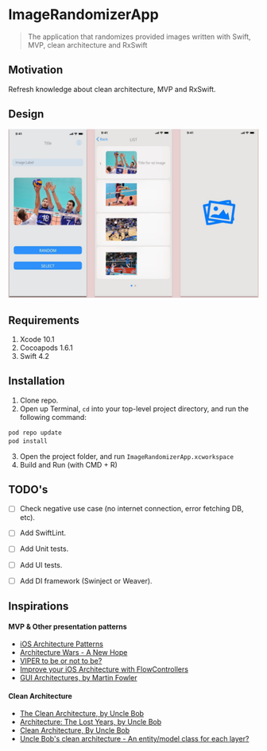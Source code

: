 # ImageRandomizerApp

> The application that randomizes provided images written with Swift, MVP, clean architecture and RxSwift

## Motivation
Refresh knowledge about clean architecture, MVP and RxSwift.

## Design
![Design](docs/images/design.jpeg?raw=true)

## Requirements
1. Xcode 10.1
2. Cocoapods 1.6.1
3. Swift 4.2

## Installation
1. Clone repo.
2. Open up Terminal, `cd` into your top-level project directory, and run the following command:

```bash
pod repo update
pod install
```

3. Open the project folder, and run `ImageRandomizerApp.xcworkspace`
4. Build and Run (with CMD + R)

## TODO's
- [ ] Check negative use case (no internet connection, error fetching DB, etc).
- [ ] Add SwiftLint.
- [ ] Add Unit tests.
- [ ] Add UI tests.
- [ ] Add DI framework (Swinject or Weaver).


## Inspirations
#### MVP & Other presentation patterns

* [iOS Architecture Patterns](https://medium.com/ios-os-x-development/ios-architecture-patterns-ecba4c38de52#.67lieoiim)
* [Architecture Wars - A New Hope](https://swifting.io/blog/2016/09/07/architecture-wars-a-new-hope/)
* [VIPER to be or not to be?](https://swifting.io/blog/2016/03/07/8-viper-to-be-or-not-to-be/?utm_source=swifting.io&utm_medium=web&utm_campaign=blog%20post)
* [Improve your iOS Architecture with FlowControllers](http://merowing.info/2016/01/improve-your-ios-architecture-with-flowcontrollers/)
* [GUI Architectures, by Martin Fowler](https://martinfowler.com/eaaDev/uiArchs.html)

#### Clean Architecture
* [The Clean Architecture, by Uncle Bob](https://8thlight.com/blog/uncle-bob/2012/08/13/the-clean-architecture.html)
* [Architecture: The Lost Years, by Uncle Bob](https://www.youtube.com/watch?v=HhNIttd87xs)
* [Clean Architecture, By Uncle Bob](https://8thlight.com/blog/uncle-bob/2011/11/22/Clean-Architecture.html)
* [Uncle Bob's clean architecture - An entity/model class for each layer?](http://softwareengineering.stackexchange.com/questions/303478/uncle-bobs-clean-architecture-an-entity-model-class-for-each-layer)
